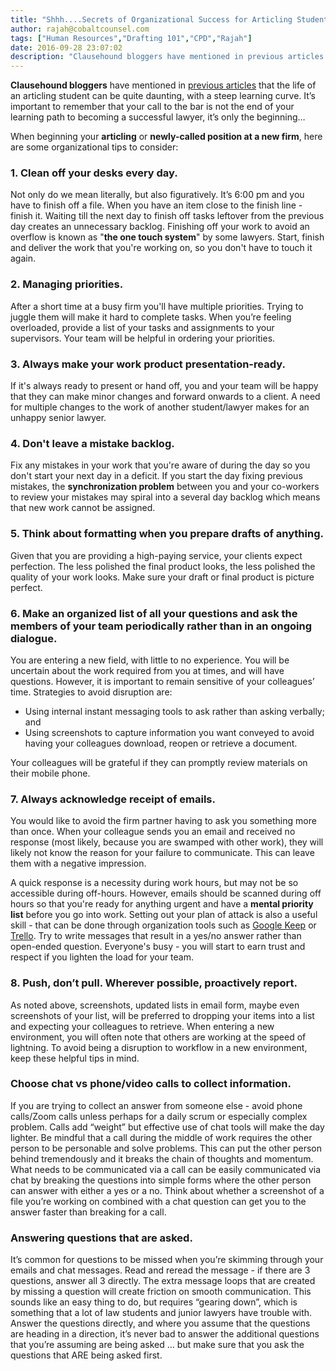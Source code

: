 ```yaml
---
title: "Shhh....Secrets of Organizational Success for Articling Students and Newly Called Lawyers"
author: rajah@cobaltcounsel.com
tags: ["Human Resources","Drafting 101","CPD","Rajah"]
date: 2016-09-28 23:07:02
description: "Clausehound bloggers have mentioned in previous articles that the life of an articling student can be quite daunting, with a steep learning curve."
---
```




**Clausehound bloggers** have mentioned in [previous articles](http://blog.clausehound.com/started-from-the-bottom-an-articling-students-legal-drafting-experience-using-a-document-comparison-tool/) that the life of an articling student can be quite daunting, with a steep learning curve. It’s important to remember that your call to the bar is not the end of your learning path to becoming a successful lawyer, it’s only the beginning…

When beginning your **articling** or **newly-called position at a new firm**, here are some organizational tips to consider:

 

### 1. Clean off your desks every day. 
Not only do we mean literally, but also figuratively. It’s 6:00 pm and you have to finish off a file. When you have an item close to the finish line - finish it. Waiting till the next day to finish off tasks leftover from the previous day creates an unnecessary backlog. Finishing off your work to avoid an overflow is known as "**the one touch system**" by some lawyers. Start, finish and deliver the work that you're working on, so you don't have to touch it again.

### 2. Managing priorities. 
After a short time at a busy firm you'll have multiple priorities. Trying to juggle them will make it hard to complete tasks. When you’re feeling overloaded, provide a list of your tasks and assignments to your supervisors. Your team will be helpful in ordering your priorities.

### 3. Always make your work product presentation-ready. 
If it's always ready to present or hand off, you and your team will be happy that they can make minor changes and forward onwards to a client. A need for multiple changes to the work of another student/lawyer makes for an unhappy senior lawyer.

### 4. Don't leave a mistake backlog. 
Fix any mistakes in your work that you're aware of during the day so you don't start your next day in a deficit. If you start the day fixing previous mistakes, the **synchronization problem** between you and your co-workers to review your mistakes may spiral into a several day backlog which means that new work cannot be assigned.

### 5. Think about formatting when you prepare drafts of anything. 
Given that you are providing a high-paying service, your clients expect perfection. The less polished the final product looks, the less polished the quality of your work looks. Make sure your draft or final product is picture perfect.

### 6. Make an organized list of all your questions and ask the members of your team periodically rather than in an ongoing dialogue. 

You are entering a new field, with little to no experience. You will be uncertain about the work required from you at times, and will have questions. However, it is important to remain sensitive of your colleagues’ time. Strategies to avoid disruption are:  
  - Using internal instant messaging tools to ask rather than asking verbally; and
  - Using screenshots to capture information you want conveyed to avoid having your colleagues download, reopen or retrieve a document.

  Your colleagues will be grateful if they can promptly review materials on their mobile phone.

### 7. Always acknowledge receipt of emails. 
You would like to avoid the firm partner having to ask you something more than once. When your colleague sends you an email and received no response (most likely, because you are swamped with other work), they will likely not know the reason for your failure to communicate. This can leave them with a negative impression. 

A quick response is a necessity during work hours, but may not be so accessible during off-hours. However, emails should be scanned during off hours so that you're ready for anything urgent and have a **mental priority list** before you go into work.  Setting out your plan of attack is also a useful skill - that can be done through organization tools such as [Google Keep](https://www.google.com/keep/) or [Trello](https://trello.com/). Try to write messages that result  in a yes/no answer rather than open-ended question. Everyone's busy - you will start to earn trust and respect if you lighten the load for your team.

### 8. Push, don’t pull. Wherever possible, proactively report. 
As noted above, screenshots, updated lists in email form, maybe even screenshots of your list, will be preferred to dropping your items into a list and expecting your colleagues to retrieve. When entering a new environment, you will often note that others are working at the speed of lightning. To avoid being a disruption to workflow in a new environment, keep these helpful tips in mind.

### Choose chat vs phone/video calls to collect information.

If you are trying to collect an answer from someone else - avoid phone calls/Zoom calls unless perhaps for a daily scrum or especially complex problem. Calls add “weight” but effective use of chat tools will make the day lighter. Be mindful that a call during the middle of work requires the other person to be personable and solve problems. This can put the other person behind tremendously and it breaks the chain of thoughts and momentum. What needs to be communicated via a call can be easily communicated via chat by breaking the questions into simple forms where the other person can answer with either a yes or a no. Think about whether a screenshot of a file you’re working on combined with a chat question can get you to the answer faster than breaking for a call.

### Answering questions that are asked.

It’s common for questions to be missed when you’re skimming through your emails and chat messages. Read and reread the message - if there are 3 questions, answer all 3 directly. The extra message loops that are created by missing a question will create friction on smooth communication. This sounds like an easy thing to do, but requires “gearing down”, which is something that a lot of law students and junior lawyers have trouble with. Answer the questions directly, and where you assume that the questions are heading in a direction, it’s never bad to answer the additional questions that you’re assuming are being asked … but make sure that you ask the questions that ARE being asked first.

